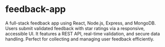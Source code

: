 # feedback-app
A full-stack feedback app using React, Node.js, Express, and MongoDB. Users submit validated feedback with star ratings via a responsive, accessible UI. It features a REST API, real-time validation, and secure data handling. Perfect for collecting and managing user feedback efficiently. 
